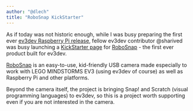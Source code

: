 ```yaml
---
author: "@dlech"
title: "RoboSnap KickStarter"
---
```


As if today was not historic enough, while I was busy preparing the first ever
[ev3dev Raspberry Pi release], fellow ev3dev contributor @sharived was busy
launching a [KickStarter page] for [RoboSnap] - the first ever product built
for ev3dev.

[RoboSnap] is an easy-to-use, kid-friendly USB camera made especially to work with
LEGO MINDSTORMS EV3 (using ev3dev of course) as well as Raspberry Pi and other
platforms.

Beyond the camera itself, the project is bringing Snap! and Scratch (visual
programming languages) to ev3dev, so this is a project worth supporting even
if you are not interested in the camera.

[ev3dev Raspberry Pi release]: /news/2015/05/13/raspberry-pi-image-release/
[KickStarter page]: https://www.kickstarter.com/projects/robosnap/robosnap-vision-for-your-robot
[RoboSnap]: http://www.robosnap.net/